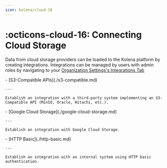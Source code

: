 ```yaml
---
icon: kolena/cloud-16
---
```


# :octicons-cloud-16: Connecting Cloud Storage

Data from cloud storage providers can be loaded to the Kolena platform by creating integrations.
Integrations can be managed by users with admin roles by navigating to your [Organization Settings's Integrations Tab](https://app.kolena.io/redirect/organization?tab=integrations)

<div class="grid cards" markdown>
- [S3-Compatible APIs](./s3-compatible.md)

    ---

    Establish an integration with a third-party system implementing an S3-Compatible API (MinIO, Oracle, Hitachi, etc.).

</div>

<div class="grid cards" markdown>
- [Google Cloud Storage](./google-cloud-storage.md)

    ---

    Establish an integration with Google Cloud Storage.

</div>

<div class="grid cards" markdown>
- [HTTP Basic](./http-basic.md)

    ---

    Establish an integration with an internal system using HTTP basic authentication.

</div>
